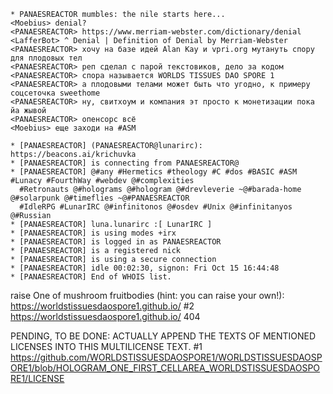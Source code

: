 ```
* PANAESREACTOR mumbles: the nile starts here...
<Moebius> denial?
<PANAESREACTOR> https://www.merriam-webster.com/dictionary/denial
<LafferBot> ^ Denial | Definition of Denial by Merriam-Webster
<PANAESREACTOR> хочу на базе идей Alan Kay и vpri.org мутануть спору для плодовых тел
<PANAESREACTOR> реп сделал с парой текстовиков, дело за кодом
<PANAESREACTOR> спора называется WORLDS TISSUES DAO SPORE 1
<PANAESREACTOR> а плодовыми телами может быть что угодно, к примеру соцсеточка sweethome
<PANAESREACTOR> ну, свитхоум и компания эт просто к монетизации пока йа жывой
<PANAESREACTOR> опенсорс всё
<Moebius> еще заходи на #ASM

* [PANAESREACTOR] (PANAESREACTOR@lunarirc): https://beacons.ai/krichuvka
* [PANAESREACTOR] is connecting from PANAESREACTOR@
* [PANAESREACTOR] @#any #Hermetics #theology #C #dos #BASIC #ASM #Lunacy #FourthWay #webdev @#complexities 
  #Retronauts @#holograms @#hologram @#drevleverie ~@#barada-home @#solarpunk @#timeflies ~@#PANAESREACTOR 
  #IdleRPG #LunarIRC @#infinitonos @#osdev #Unix @#infinitanyos @#Russian 
* [PANAESREACTOR] luna.lunarirc :[ LunarIRC ]
* [PANAESREACTOR] is using modes +irx
* [PANAESREACTOR] is logged in as PANAESREACTOR
* [PANAESREACTOR] is a registered nick
* [PANAESREACTOR] is using a secure connection
* [PANAESREACTOR] idle 00:02:30, signon: Fri Oct 15 16:44:48
* [PANAESREACTOR] End of WHOIS list.
```

raise One of mushroom fruitbodies (hint: you can raise your own!): https://worldstissuesdaospore1.github.io/ #2 https://worldstissuesdaospore1.github.io/ 404

PENDING, TO BE DONE: ACTUALLY APPEND THE TEXTS OF MENTIONED LICENSES INTO THIS MULTILICENSE TEXT. #1 https://github.com/WORLDSTISSUESDAOSPORE1/WORLDSTISSUESDAOSPORE1/blob/HOLOGRAM_ONE_FIRST_CELLAREA_WORLDSTISSUESDAOSPORE1/LICENSE
